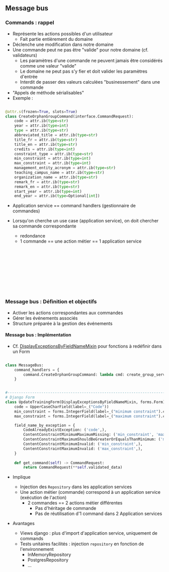 
## Message bus


### Commands : rappel

- Représente les actions possibles d'un utilisateur
    - Fait partie entièrement du domaine
- Déclenche une modification dans notre domaine
- Une commande peut ne pas être "valide" pour notre domaine (cf. validateurs) 
    - Les paramètres d'une commande ne peuvent jamais être considérés comme une valeur "valide"
    - Le domaine ne peut pas s'y fier et doit valider les paramètres d'entrée
    - Interdit de passer des valeurs calculées "businessement" dans une commande
- "Appels de méthode sérialisables"
- Exemple :
```python

@attr.s(frozen=True, slots=True)
class CreateOrphanGroupCommand(interface.CommandRequest):
    code = attr.ib(type=str)
    year = attr.ib(type=int)
    type = attr.ib(type=str)
    abbreviated_title = attr.ib(type=str)
    title_fr = attr.ib(type=str)
    title_en = attr.ib(type=str)
    credits = attr.ib(type=int)
    constraint_type = attr.ib(type=str)
    min_constraint = attr.ib(type=int)
    max_constraint = attr.ib(type=int)
    management_entity_acronym = attr.ib(type=str)
    teaching_campus_name = attr.ib(type=str)
    organization_name = attr.ib(type=str)
    remark_fr = attr.ib(type=str)
    remark_en = attr.ib(type=str)
    start_year = attr.ib(type=int)
    end_year = attr.ib(type=Optional[int])
```

- Application service == command handlers (gestionnaire de commandes)

- Lorsqu'on cherche un use case (application service), on doit chercher sa commande correspondante
    - redondance
    - 1 commande == une action métier == 1 application service



<br/><br/><br/><br/><br/><br/><br/><br/>



### Message bus : Définition et objectifs


- Activer les actions correspondantes aux commandes
- Gérer les événements associés
- Structure préparée à la gestion des événements




#### Message bus : Implémentation

- Cf. [DisplayExceptionsByFieldNameMixin](https://github.com/uclouvain/osis/blob/dev/base/utils/mixins_for_forms.py#L35)
pour fonctions à redéfinir dans un Form

```python

class MessageBus:
    command_handlers = {
        command.CreateOrphanGroupCommand: lambda cmd: create_group_service.create_orphan_group(cmd, GroupRepository())
    }


#-------------------------------------------------------------------------------------------------------------------
# Django Form
class UpdateTrainingForm(DisplayExceptionsByFieldNameMixin, forms.Form):
    code = UpperCaseCharField(label=_("Code"))
    min_constraint = forms.IntegerField(label=_("minimum constraint").capitalize())
    max_constraint = forms.IntegerField(label=_("maximum constraint").capitalize())

    field_name_by_exception = {
        CodeAlreadyExistException: ('code',),
        ContentConstraintMinimumMaximumMissing: ('min_constraint', 'max_constraint'),
        ContentConstraintMaximumShouldBeGreaterOrEqualsThanMinimum: ('min_constraint', 'max_constraint'),
        ContentConstraintMinimumInvalid: ('min_constraint',),
        ContentConstraintMaximumInvalid: ('max_constraint',),
    }
    
    def get_command(self) -> CommandRequest:
        return CommandRequest(**self.validated_data)

```

- Implique
    - Injection des `Repository` dans les application services
    - Une action métier (commande) correspond à un application service (exécution de l'action)
        - 2 commandes == 2 actions métier différentes
            - Pas d'héritage de commande
            - Pas de réutilisation d'1 command dans 2 Application services

- Avantages
    - Views django : plus d'import d'application service, uniquement de commands
    - Tests unitaires facilités : injection `repository` en fonction de l'environnement
        - InMemoryRepository
        - PostgresRepository
        - ...

